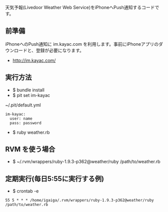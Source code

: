 天気予報(Livedoor Weather Web Service)をiPhoneへPush通知するコードです。

## 前準備
iPhoneへのPush通知に im.kayac.com を利用します。事前にiPhoneアプリのダウンロードと、登録が必要になります。

* http://im.kayac.com/

## 実行方法
* $ bundle install
* $ pit set im-kayac

~/.pit/default.yml

```
im-kayac:
  user: name
  pass: password
```

* $ ruby weather.rb

## RVM を使う場合
* $ ~/.rvm/wrappers/ruby-1.9.3-p362@weather/ruby /path/to/weather.rb

## 定期実行(毎日5:55に実行する例)
* $ crontab -e

```
55 5 * * * /home/igaiga/.rvm/wrappers/ruby-1.9.3-p362@weather/ruby /path/to/weather.rb
```
